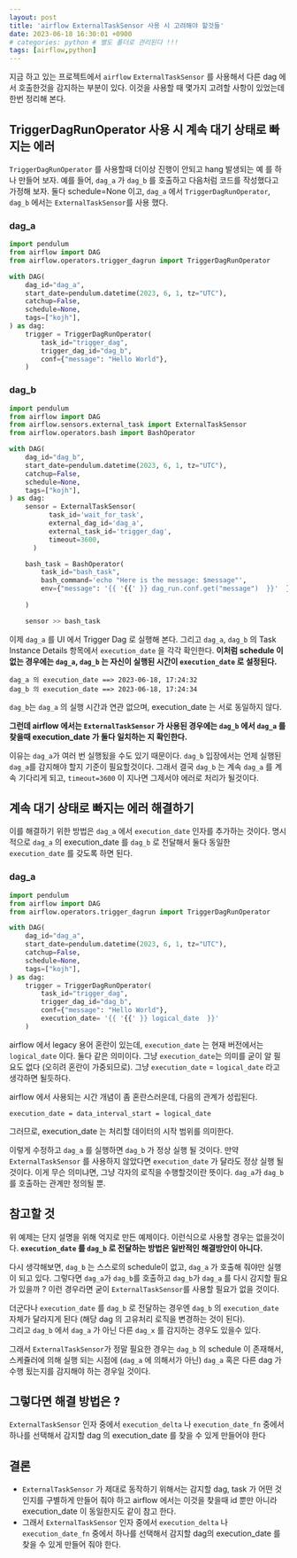 ```yaml
---
layout: post
title: 'airflow ExternalTaskSensor 사용 시 고려해야 할것들'
date: 2023-06-18 16:30:01 +0900
# categories: python # 별도 폴더로 관리된다 !!!
tags: [airflow,python]
---
```


지금 하고 있는 프로젝트에서 `airflow` `ExternalTaskSensor` 를 사용해서 다른 dag 에서 호출한것을 감지하는 부분이 있다. 
이것을 사용할 때 몇가지 고려할 사항이 있었는데 한번 정리해 본다.

## TriggerDagRunOperator 사용 시 계속 대기 상태로 빠지는 에러
`TriggerDagRunOperator` 를 사용할때 더이상 진행이 안되고 hang 발생되는 예 를 하나 만들어 보자. 
예를 들어, `dag_a` 가 `dag_b` 를 호출하고 다음처럼 코드를 작성했다고 가정해 보자.
둘다 schedule=None 이고, `dag_a` 에서 `TriggerDagRunOperator`, `dag_b` 에서는 `ExternalTaskSensor`를 사용 했다.


### dag_a

```python
import pendulum
from airflow import DAG
from airflow.operators.trigger_dagrun import TriggerDagRunOperator

with DAG(
    dag_id="dag_a",
    start_date=pendulum.datetime(2023, 6, 1, tz="UTC"),
    catchup=False,
    schedule=None,
    tags=["kojh"],
) as dag:
    trigger = TriggerDagRunOperator(
        task_id="trigger_dag",
        trigger_dag_id="dag_b",
        conf={"message": "Hello World"},        
    )
```

### dag_b

```python
import pendulum
from airflow import DAG
from airflow.sensors.external_task import ExternalTaskSensor
from airflow.operators.bash import BashOperator

with DAG(
    dag_id="dag_b",
    start_date=pendulum.datetime(2023, 6, 1, tz="UTC"),
    catchup=False,
    schedule=None,
    tags=["kojh"],
) as dag:
    sensor = ExternalTaskSensor(
          task_id='wait_for_task',
          external_dag_id='dag_a',
          external_task_id='trigger_dag',
          timeout=3600,
      )

    bash_task = BashOperator(
        task_id="bash_task",
        bash_command='echo "Here is the message: $message"',        
        env={"message": '{{ '{{' }} dag_run.conf.get("message")  }}'  },
        
    )

    sensor >> bash_task

```


이제 `dag_a` 를 UI 에서 Trigger Dag 로 실행해 본다. 
그리고 `dag_a`, `dag_b` 의 Task Instance Details 항목에서 `execution_date` 을 각각 확인한다.
**이처럼 schedule 이 없는 경우에는 `dag_a`, `dag_b` 는 자신이 실행된 시간이 `execution_date` 로 설정된다.**

    dag_a 의 execution_date ==> 2023-06-18, 17:24:32
    dag_b 의 execution_date ==> 2023-06-18, 17:24:34

`dag_b`는 `dag_a` 의 실행 시간과 연관 없으며, execution_date 는 서로 동일하지 않다.

**그런데 airflow 에서는 `ExternalTaskSensor` 가 사용된 경우에는 `dag_b` 에서 `dag_a` 를 찾을때 execution_date 가 둘다 일치하는 지 확인한다.**

이유는 `dag_a`가 여러 번 실행됬을 수도 있기 때문이다. `dag_b` 입장에서는 언제 실행된 `dag_a`를 감지해야 할지 기준이 필요할것이다.
그래서 결국 `dag_b` 는 계속 `dag_a` 를 계속 기다리게 되고, `timeout=3600` 이 지나면 그제서야 에러로 처리가 될것이다.

## 계속 대기 상태로 빠지는 에러 해결하기
이를 해결하기 위한 방법은 `dag_a` 에서 `execution_date` 인자를 추가하는 것이다.
명시적으로 `dag_a` 의 execution_date 를 `dag_b` 로 전달해서 둘다 동일한 `execution_date` 를 갖도록 하면 된다.


### dag_a

```python
import pendulum
from airflow import DAG
from airflow.operators.trigger_dagrun import TriggerDagRunOperator

with DAG(
    dag_id="dag_a",
    start_date=pendulum.datetime(2023, 6, 1, tz="UTC"),
    catchup=False,
    schedule=None,
    tags=["kojh"],
) as dag:
    trigger = TriggerDagRunOperator(
        task_id="trigger_dag",
        trigger_dag_id="dag_b",
        conf={"message": "Hello World"},        
        execution_date= '{{ '{{' }} logical_date  }}'
    )
```

airflow 에서 legacy 용어 혼란이 있는데, `execution_date` 는 현재 버전에서는 `logical_date` 이다. 
둘다 같은 의미이다. 
그냥 `execution_date`는 의미를 굳이 알 필요도 없다 (오히려 혼란이 가중되므로). 
그냥 `execution_date` =  `logical_date` 라고 생각하면 될듯하다. 

airflow 에서 사용되는 시간 개념이 좀 혼란스러운데, 다음의 관계가 성립된다.

    execution_date = data_interval_start = logical_date

그러므로, execution_date 는 처리할 데이터의 시작 범위를 의미한다.
        
이렇게 수정하고 `dag_a` 를 실행하면 `dag_b` 가 정상 실행 될 것이다. 
만약 `ExternalTaskSensor` 를 사용하지 않았다면 `execution_date` 가 달라도 정상 실행 될 것이다.
이게 무슨 의미냐면, 그냥 각자의 로직을 수행할것이란 뜻이다. `dag_a`가 `dag_b` 를 호출하는 관계만 정의될 뿐.

## 참고할 것

위 예제는 단지 설명을 위해 억지로 만든 예제이다. 
이런식으로 사용할 경우는 없을것이다. 
**`execution_date` 를 `dag_b` 로 전달하는 방법은 일반적인 해결방안이 아니다.**

다시 생각해보면, `dag_b` 는 스스로의 schedule이 없고, `dag_a` 가 호출해 줘야만 실행이 되고 있다.
그렇다면 `dag_a`가 `dag_b`를 호출하고 `dag_b`가 `dag_a` 를 다시 감지할 필요가 있을까 ? 
이런 경우라면 굳이 `ExternalTaskSensor`를 사용할 필요가 없을 것이다.

더군다나 `execution_date` 를 `dag_b` 로 전달하는 경우엔 `dag_b` 의 `execution_date` 자체가 달라지게 된다 
(해당 dag 의 고유처리 로직을 변경하는 것이 된다).  
그리고 `dag_b` 에서 `dag_a` 가 아닌 다른 `dag_x` 를 감지하는 경우도 있을수 있다.
         
그래서 `ExternalTaskSensor`가 정말 필요한 경우는 `dag_b` 의 schedule 이 존재해서, 스케쥴러에 의해 실행 되는 시점에 (`dag_a` 에 의해서가 아닌) `dag_a` 혹은 다른 dag 가 
수행 됬는지를 감지해야 하는 경우일 것이다.




## 그렇다면 해결 방법은 ?  

`ExternalTaskSensor` 인자 중에서 `execution_delta` 나 `execution_date_fn` 중에서 하나를 선택해서 감지할 dag 의 execution_date 를 찾을 수 있게 만들어야 한다  

     
    
    

## 결론 
- `ExternalTaskSensor` 가 제대로 동작하기 위해서는 감지할 dag, task 가 어떤 것인지를 구별하게 만들어 줘야 하고 airflow 에서는 이것을 찾을때 id 뿐만 아니라 execution_date 이 동일한지도 같이 참고 한다.
- 그래서 `ExternalTaskSensor` 인자 중에서 `execution_delta` 나 `execution_date_fn` 중에서 하나를 선택해서 감지할 dag의 execution_date 를 찾을 수 있게 만들어 줘야 한다.









